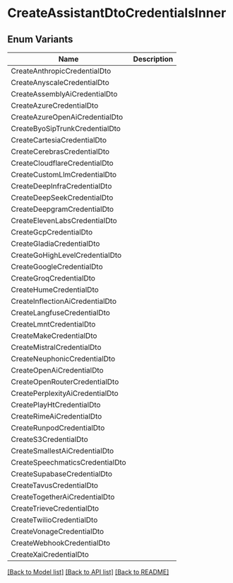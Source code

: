 # CreateAssistantDtoCredentialsInner

## Enum Variants

| Name | Description |
|---- | -----|
| CreateAnthropicCredentialDto |  |
| CreateAnyscaleCredentialDto |  |
| CreateAssemblyAiCredentialDto |  |
| CreateAzureCredentialDto |  |
| CreateAzureOpenAiCredentialDto |  |
| CreateByoSipTrunkCredentialDto |  |
| CreateCartesiaCredentialDto |  |
| CreateCerebrasCredentialDto |  |
| CreateCloudflareCredentialDto |  |
| CreateCustomLlmCredentialDto |  |
| CreateDeepInfraCredentialDto |  |
| CreateDeepSeekCredentialDto |  |
| CreateDeepgramCredentialDto |  |
| CreateElevenLabsCredentialDto |  |
| CreateGcpCredentialDto |  |
| CreateGladiaCredentialDto |  |
| CreateGoHighLevelCredentialDto |  |
| CreateGoogleCredentialDto |  |
| CreateGroqCredentialDto |  |
| CreateHumeCredentialDto |  |
| CreateInflectionAiCredentialDto |  |
| CreateLangfuseCredentialDto |  |
| CreateLmntCredentialDto |  |
| CreateMakeCredentialDto |  |
| CreateMistralCredentialDto |  |
| CreateNeuphonicCredentialDto |  |
| CreateOpenAiCredentialDto |  |
| CreateOpenRouterCredentialDto |  |
| CreatePerplexityAiCredentialDto |  |
| CreatePlayHtCredentialDto |  |
| CreateRimeAiCredentialDto |  |
| CreateRunpodCredentialDto |  |
| CreateS3CredentialDto |  |
| CreateSmallestAiCredentialDto |  |
| CreateSpeechmaticsCredentialDto |  |
| CreateSupabaseCredentialDto |  |
| CreateTavusCredentialDto |  |
| CreateTogetherAiCredentialDto |  |
| CreateTrieveCredentialDto |  |
| CreateTwilioCredentialDto |  |
| CreateVonageCredentialDto |  |
| CreateWebhookCredentialDto |  |
| CreateXaiCredentialDto |  |

[[Back to Model list]](../README.md#documentation-for-models) [[Back to API list]](../README.md#documentation-for-api-endpoints) [[Back to README]](../README.md)


